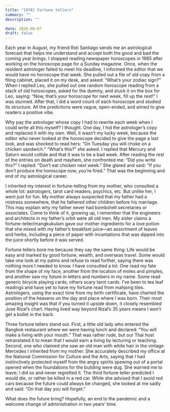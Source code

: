 ```yaml
---
title: "[878] Fortune tellers"
summary: ""
description: ""

date: 2020-08-07
draft: false
---
```



Each year in August, my friend Rsti Santiago sends me an astrological forecast that helps me understand and accept both the good and bad the coming year brings. I stopped reading newspaper horoscopes in 1985 after working on the horoscope page for a Sunday magazine. Once, when the resident astrologer failed to meet his deadline, I informed the editor that we would have no horoscope that week. She pulled out a file of old copy from a filing cabinet, placed it on my desk, and asked: “What’s your zodiac sign?” When I replied Leo, she pulled out one random horoscope reading from a stack of old horoscopes, asked for the dummy, and stuck it on the box for Leo, saying: “Now, that’s your horoscope for next week, fill up the rest!” I was stunned. After that, I did a word count of each horoscope and studied its structure. All the predictions were vague, open-ended, and aimed to give readers a positive vibe.

Why pay the astrologer whose copy I had to rewrite each week when I could write all this myself? I thought. One day, I hid the astrologer’s copy and replaced it with my own. Well, it wasn’t my lucky week, because the editor who never looked at the horoscope decided to give the page a last look, and was shocked to read hers: “On Tuesday you will choke on a chicken sandwich.” “What’s this?” she asked. I replied that Mercury and Saturn would collide and that it was to be a bad week. After reading the rest of the entries on death and mayhem, she confronted me: “Did you write this?” I replied: “Don’t eat chicken next week.” She glared and said: “If you don’t produce the horoscope now, you’re fired.” That was the beginning and end of my astrological career.

I inherited my interest in fortune-telling from my mother, who consulted a whole lot: astrologers, tarot card readers, psychics, etc. But unlike her, I went just for fun. My mother always suspected that my father had a mistress somewhere, that he fathered other children before his marriage. This may explain why my father never had bombshell secretaries or associates. Come to think of it, growing up, I remember that the engineers and architects in my father’s orbit were all old men. My sister claims a fortune-teller/mangkukulam gave our mother ingredients for a love potion that she mixed with my father’s breakfast juice—an assortment of leaves and herbs, including a piece of paper with incantations that was dipped into the juice shortly before it was served.

Fortune tellers bore me because they say the same thing: Life would be easy and marked by good fortune, wealth, and overseas travel. Some would take one look at my palms and refuse to read further, saying there was nothing more I needed to know. I have consulted a lot: One read my fate from the shape of my face, another from the location of moles and pimples, and another saw my future in letters and numbers in my name. Some read generic bicycle playing cards, others scary tarot cards. I’ve been to tea leaf readings and have yet to have my fortune read from mahjong tiles. Astrologers, using the exact time from my birth certificate, have charted the position of the heavens on the day and place where I was born. Their most amazing insight was that if you turned it upside down, it closely resembled Jose Rizal’s chart. Having lived way beyond Rizal’s 35 years means I won’t get a bullet in the back.

Three fortune tellers stand out. First, a little old lady who entered the Bangkok restaurant where we were having lunch and declared: “You will make a living with your mouth.” That was rather rude, but our Thai host retranslated it to mean that I would earn a living by lecturing or teaching. Second, one who claimed she saw an old man with white hair in the vintage Mercedes I inherited from my mother. She accurately described my office at the National Commission for Culture and the Arts, saying that I had instinctively protected myself from the angry spirits spewing out of a portal opened when the foundations for the building were dug. She warned me to leave; I did so and never regretted it. The third fortune teller predicted I would die, or rather be killed in a red car. While she advised that I avoid red cars because the future could always be changed, she looked at me sadly and said: “On that day you will forget.”

What does the future bring? Hopefully, an end to the pandemic and a welcome change of administration in two years’ time.
